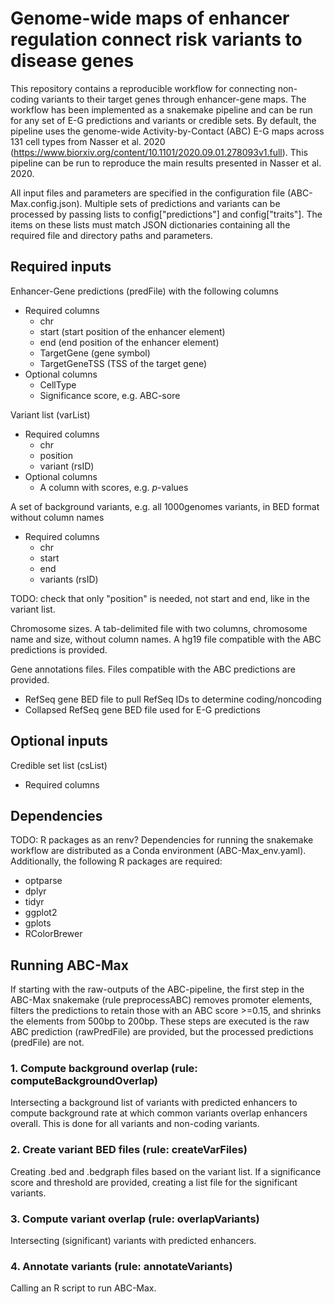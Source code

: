 # Genome-wide maps of enhancer regulation connect risk variants to disease genes

This repository contains a reproducible workflow for connecting non-coding variants to their target genes through enhancer-gene maps. The workflow has been implemented as a snakemake pipeline and can be run for any set of E-G predictions and variants or credible sets. By default, the pipeline uses the genome-wide Activity-by-Contact (ABC) E-G maps across 131 cell types from Nasser et al. 2020 (https://www.biorxiv.org/content/10.1101/2020.09.01.278093v1.full). This pipeline can be run to reproduce the main results presented in Nasser et al. 2020.

All input files and parameters are specified in the configuration file (ABC-Max.config.json). Multiple sets of predictions and variants can be processed by passing lists to config["predictions"] and config["traits"]. The items on these lists must match JSON dictionaries containing all the required file and directory paths and parameters.

## Required inputs

Enhancer-Gene predictions (predFile) with the following columns
* Required columns
	* chr
	* start (start position of the enhancer element)
	* end (end position of the enhancer element)
	* TargetGene (gene symbol)
	* TargetGeneTSS (TSS of the target gene)
* Optional columns
	* CellType
	* Significance score, e.g. ABC-sore

Variant list (varList)
* Required columns
	* chr
	* position
	* variant (rsID)
* Optional columns
	* A column with scores, e.g. *p*-values

A set of background variants, e.g. all 1000genomes variants, in BED format without column names
* Required columns
	* chr
	* start
	* end
	* variants (rsID)

TODO: check that only "position" is needed, not start and end, like in the variant list.

Chromosome sizes. A tab-delimited file with two columns, chromosome name and size, without column names. A hg19 file compatible with the ABC predictions is provided.

Gene annotations files. Files compatible with the ABC predictions are provided.
* RefSeq gene BED file to pull RefSeq IDs to determine coding/noncoding
* Collapsed RefSeq gene BED file used for E-G predictions

## Optional inputs

Credible set list (csList)
* Required columns

## Dependencies

TODO: R packages as an renv?
Dependencies for running the snakemake workflow are distributed as a Conda environment (ABC-Max_env.yaml). Additionally, the following R packages are required:
* optparse
* dplyr
* tidyr
* ggplot2
* gplots
* RColorBrewer

## Running ABC-Max

If starting with the raw-outputs of the ABC-pipeline, the first step in the ABC-Max snakemake (rule preprocessABC) removes promoter elements, filters the predictions to retain those with an ABC score >=0.15, and shrinks the elements from 500bp to 200bp. These steps are executed is the raw ABC prediction (rawPredFile) are provided, but the processed predictions (predFile) are not.

###  1. Compute background overlap (rule: computeBackgroundOverlap)
Intersecting a background list of variants with predicted enhancers to compute background rate at which common variants overlap enhancers overall. This is done for all variants and non-coding variants.

### 2. Create variant BED files (rule: createVarFiles)
Creating .bed and .bedgraph files based on the variant list. If a significance score and threshold are provided, creating a list file for the significant variants.

### 3. Compute variant overlap (rule: overlapVariants)
Intersecting (significant) variants with predicted enhancers.

### 4. Annotate variants (rule: annotateVariants)
Calling an R script to run ABC-Max.


